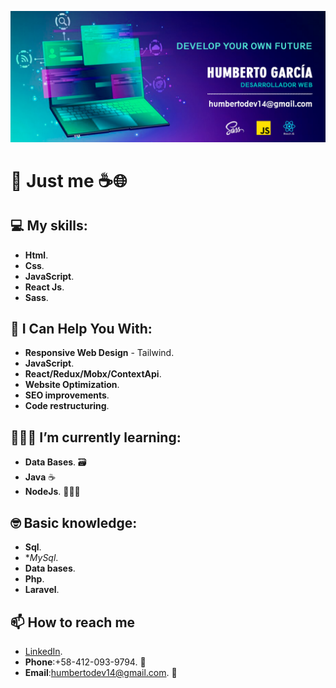 ![myBanner](https://github.com/HumbertoDevelop/HumbertoDevelop/blob/main/humberto.png)
# 👋 Just me ☕🌐

## 💻 My skills: 
 * **Html**.
 * **Css**.
 * **JavaScript**.
 * **React Js**.
 * **Sass**.
## 🌟 I Can Help You With:
 * **Responsive Web Design** - Tailwind.
 * **JavaScript**.
 * **React/Redux/Mobx/ContextApi**.
 * **Website Optimization**.
 * **SEO improvements**.
 * **Code restructuring**.
## 👨🏽‍💻 I’m currently learning:
 * **Data Bases**. 🗃️ 
 * **Java** ☕
 * **NodeJs**. 👨🏽‍💻
## 🤓 Basic knowledge:
 * **Sql**.
 * **MySql*.
 * **Data bases**.
 * **Php**.
 * **Laravel**.
## 📫 How to reach me 
 * [LinkedIn](https://www.linkedin.com/mwlite/in/humberto-garc%C3%ADa-29a75b217).
 * **Phone**:+58-412-093-9794. 📱
 * **Email**:humbertodev14@gmail.com. 📨
